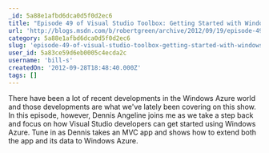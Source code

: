 ```yaml
---
_id: 5a88e1afbd6dca0d5f0d2ec6
title: "Episode 49 of Visual Studio Toolbox: Getting Started with Windows Azure"
url: 'http://blogs.msdn.com/b/robertgreen/archive/2012/09/19/episode-49-of-visual-studio-toolbox-getting-started-with-windows-azure.aspx'
category: 5a88e1afbd6dca0d5f0d2ec6
slug: 'episode-49-of-visual-studio-toolbox-getting-started-with-windows-azure'
user_id: 5a83ce59d6eb0005c4ecda2c
username: 'bill-s'
createdOn: '2012-09-28T18:48:40.000Z'
tags: []
---
```


There have been a lot of recent developments in the Windows Azure world and those developments are what we've lately been covering on this show. In this episode, however, Dennis Angeline joins me as we take a step back and focus on how Visual Studio developers can get started using Windows Azure. Tune in as Dennis takes an MVC app and shows how to extend both the app and its data to Windows Azure.
